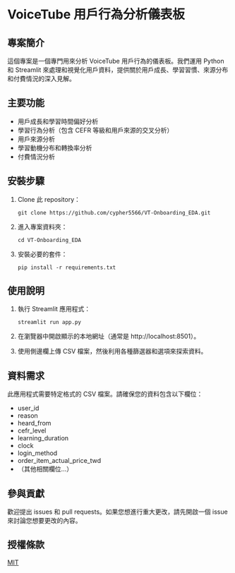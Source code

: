 # VoiceTube 用戶行為分析儀表板

## 專案簡介

這個專案是一個專門用來分析 VoiceTube 用戶行為的儀表板。我們運用 Python 和 Streamlit 來處理和視覺化用戶資料，提供關於用戶成長、學習習慣、來源分布和付費情況的深入見解。

## 主要功能

- 用戶成長和學習時間偏好分析
- 學習行為分析（包含 CEFR 等級和用戶來源的交叉分析）
- 用戶來源分析
- 學習動機分布和轉換率分析
- 付費情況分析

## 安裝步驟

1. Clone 此 repository：
   ```
   git clone https://github.com/cypher5566/VT-Onboarding_EDA.git
   ```

2. 進入專案資料夾：
   ```
   cd VT-Onboarding_EDA
   ```

3. 安裝必要的套件：
   ```
   pip install -r requirements.txt
   ```

## 使用說明

1. 執行 Streamlit 應用程式：
   ```
   streamlit run app.py
   ```

2. 在瀏覽器中開啟顯示的本地網址（通常是 http://localhost:8501）。

3. 使用側邊欄上傳 CSV 檔案，然後利用各種篩選器和選項來探索資料。

## 資料需求

此應用程式需要特定格式的 CSV 檔案。請確保您的資料包含以下欄位：

- user_id
- reason
- heard_from
- cefr_level
- learning_duration
- clock
- login_method
- order_item_actual_price_twd
- （其他相關欄位...）

## 參與貢獻

歡迎提出 issues 和 pull requests。如果您想進行重大更改，請先開啟一個 issue 來討論您想要更改的內容。

## 授權條款

[MIT](https://choosealicense.com/licenses/mit/)